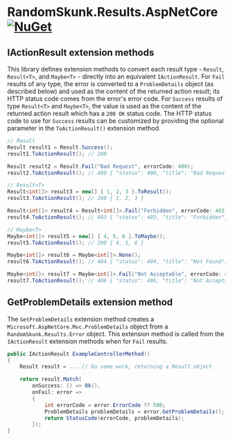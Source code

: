 # RandomSkunk.Results.AspNetCore [![NuGet](https://img.shields.io/nuget/vpre/RandomSkunk.Results.AspNetCore.svg)](https://www.nuget.org/packages/RandomSkunk.Results.AspNetCore)

## IActionResult extension methods

This library defines extension methods to convert each result type - `Result`, `Result<T>`, and `Maybe<T>` - directly into an equivalent `IActionResult`. For `Fail` results of any type, the error is converted to a `ProblemDetails` object (as described below) and used as the content of the returned action result; its HTTP status code comes from the error's error code. For `Success` results of type `Result<T>` and `Maybe<T>`, the value is used as the content of the returned action result which has a `200 OK` status code. The HTTP status code to use for `Success` results can be customized by providing the optional parameter in the `ToActionResult()` extension method.

```c#
// Result
Result result1 = Result.Success();
result1.ToActionResult(); // 200

Result result2 = Result.Fail("Bad Request", errorCode: 400);
result2.ToActionResult(); // 400 { "status": 400, "title": "Bad Request", "type": "Error" }

// Result<T>
Result<int[]> result3 = new[] { 1, 2, 3 }.ToResult();
result3.ToActionResult(); // 200 { 1, 2, 3 }

Result<int[]> result4 = Result<int[]>.Fail("Forbidden", errorCode: 403);
result4.ToActionResult(); // 403 { "status": 403, "title": "Forbidden", "type": "Error" }

// Maybe<T>
Maybe<int[]> result5 = new[] { 4, 5, 6 }.ToMaybe();
result5.ToActionResult(); // 200 { 4, 5, 6 }

Maybe<int[]> result6 = Maybe<int[]>.None();
result6.ToActionResult(); // 404 { "status": 404, "title": "Not Found", "type": "Error" }

Maybe<int[]> result7 = Maybe<int[]>.Fail("Not Acceptable", errorCode: 406);
result7.ToActionResult(); // 406 { "status": 406, "title": "Not Acceptable", "type": "Error" }
```

## GetProblemDetails extension method

The `GetProblemDetails` extension method creates a `Microsoft.AspNetCore.Mvc.ProblemDetails` object from a `RandomSkunk.Results.Error` object. This extension method is called from the `IActionResult` extension methods when for `Fail` results.

```c#
public IActionResult ExampleControllerMethod()
{
    Result result = ... // Do some work, returning a Result object

    return result.Match(
        onSuccess: () => Ok(),
        onFail: error =>
        {
            int errorCode = error.ErrorCode ?? 500;
            ProblemDetails problemDetails = error.GetProblemDetails();
            return StatusCode(errorCode, problemDetails);
        });
}
```

